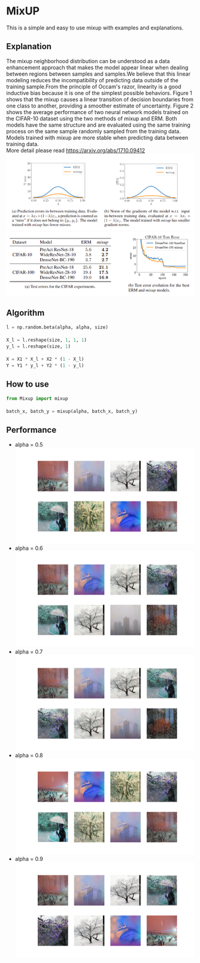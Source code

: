 # MixUP

This is a simple and easy to use mixup with examples and explanations.

## Explanation
The mixup neighborhood distribution can be understood as a data enhancement approach that makes the model appear linear when dealing between regions between samples and samples.We believe that this linear modeling reduces the incompatibility of predicting data outside of the training sample.From the principle of Occam's razor, linearity is a good inductive bias because it is one of the simplest possible behaviors. Figure 1 shows that the mixup causes a linear transition of decision boundaries from one class to another, providing a smoother estimate of uncertainty. Figure 2 shows the average performance of two neural network models trained on the CIFAR-10 dataset using the two methods of mixup and ERM. Both models have the same structure and are evaluated using the same training process on the same sample randomly sampled from the training data. Models trained with mixup are more stable when predicting data between training data.  
More detail please read https://arxiv.org/abs/1710.09412
![fig1](https://github.com/Yangget/Mixup_All-use/blob/master/images/Fig1.png)
![fig2](https://github.com/Yangget/Mixup_All-use/blob/master/images/Fig2.png)
## Algorithm

```python
l = np.random.beta(alpha, alpha, size)

X_l = l.reshape(size, 1, 1, 1)
y_l = l.reshape(size, 1)

X = X1 * X_l + X2 * (1 - X_l)
Y = Y1 * y_l + Y2 * (1 - y_l)
```

## How to use

```python
from Mixup import mixup

batch_x, batch_y = mixup(alpha, batch_x, batch_y)
```

## Performance

+ alpha = 0.5
![0.5](https://github.com/Yangget/Mixup_All-use/blob/master/result/batch_x_alpha(0.5).jpg)  
+ alpha = 0.6
![0.6](https://github.com/Yangget/Mixup_All-use/blob/master/result/batch_x_alpha(0.6).jpg)  
+ alpha = 0.7
![0.7](https://github.com/Yangget/Mixup_All-use/blob/master/result/batch_x_alpha(0.7).jpg)  
+ alpha = 0.8
![0.8](https://github.com/Yangget/Mixup_All-use/blob/master/result/batch_x_alpha(0.8).jpg)  
+ alpha = 0.9
![0.9](https://github.com/Yangget/Mixup_All-use/blob/master/result/batch_x_alpha(0.9).jpg)  
